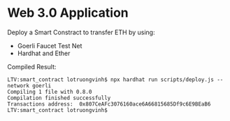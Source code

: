 # Web 3.0 Application
Deploy a Smart Constract to transfer ETH by using:
- Goerli Faucet Test Net
- Hardhat and Ether

Compiled Result:
```
LTV:smart_contract lotruongvinh$ npx hardhat run scripts/deploy.js --network goerli
Compiling 1 file with 0.8.0
Compilation finished successfully
Transactions address:  0x807CeAFc3076160ace6A66815685Df9c6E9BEaB6
LTV:smart_contract lotruongvinh$ 
```